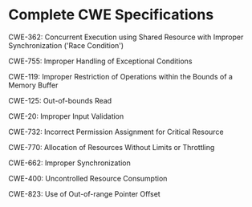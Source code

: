 

# Complete CWE Specifications

CWE-362: Concurrent Execution using Shared Resource with Improper Synchronization ('Race Condition')

CWE-755: Improper Handling of Exceptional Conditions

CWE-119: Improper Restriction of Operations within the Bounds of a Memory Buffer

CWE-125: Out-of-bounds Read

CWE-20: Improper Input Validation

CWE-732: Incorrect Permission Assignment for Critical Resource

CWE-770: Allocation of Resources Without Limits or Throttling

CWE-662: Improper Synchronization

CWE-400: Uncontrolled Resource Consumption

CWE-823: Use of Out-of-range Pointer Offset